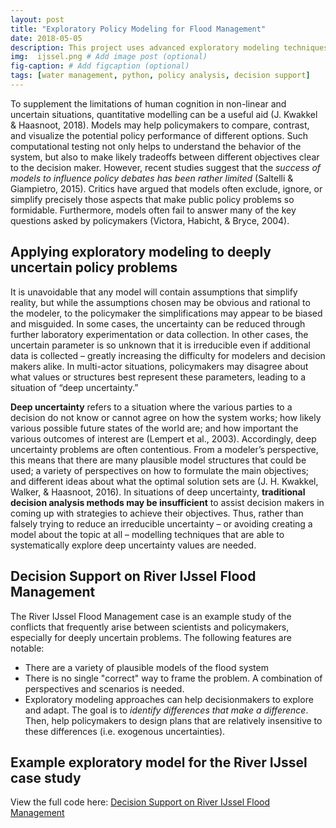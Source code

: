 ```yaml
---
layout: post
title: "Exploratory Policy Modeling for Flood Management"
date: 2018-05-05
description: This project uses advanced exploratory modeling techniques to provide policy support on a water management case study.
img:  ijssel.png # Add image post (optional)
fig-caption: # Add figcaption (optional)
tags: [water management, python, policy analysis, decision support]
---
```


To supplement the limitations of human cognition in non-linear and uncertain situations, quantitative modelling can be a useful aid (J. Kwakkel & Haasnoot, 2018). Models may help policymakers to compare, contrast, and visualize the potential policy performance of different options. Such computational testing not only helps to understand the behavior of the system, but also to make likely tradeoffs between different objectives clear to the decision maker. However, recent studies suggest that the *success of models to influence policy debates has been rather limited* (Saltelli & Giampietro, 2015). Critics have argued that models often exclude, ignore, or simplify precisely those aspects that make public policy problems so formidable. Furthermore, models often fail to answer many of the key questions asked by policymakers (Victora, Habicht, & Bryce, 2004).

## Applying exploratory modeling to deeply uncertain policy problems
It is unavoidable that any model will contain assumptions that simplify reality, but while the assumptions chosen may be obvious and rational to the modeler, to the policymaker the simplifications may appear to be biased and misguided. In some cases, the uncertainty can be reduced through further laboratory experimentation or data collection. In other cases, the uncertain parameter is so unknown that it is irreducible even if additional data is collected – greatly increasing the difficulty for modelers and decision makers alike. In multi-actor situations, policymakers may disagree about what values or structures best represent these parameters, leading to a situation of “deep uncertainty.”

**Deep uncertainty** refers to a situation where the various parties to a decision do not know or cannot agree on how the system works; how likely various possible future states of the world are; and how important the various outcomes of interest are (Lempert et al., 2003). Accordingly, deep uncertainty problems are often contentious. From a  modeler’s perspective, this means that there are many plausible model structures that could be used; a variety of perspectives on how to formulate the main objectives; and different ideas about what the optimal solution sets are (J. H. Kwakkel, Walker, & Haasnoot, 2016). In situations of deep uncertainty, **traditional decision analysis methods may be insufficient** to assist decision makers in coming up with strategies to achieve their objectives. Thus, rather than falsely trying to reduce an irreducible uncertainty – or avoiding creating a model about the topic at all – modelling techniques that are able to systematically explore deep uncertainty values are needed.

## Decision Support on River IJssel Flood Management
The River IJssel Flood Management case is an example study of the conflicts that frequently arise between scientists and policymakers, especially for deeply uncertain problems. The following features are notable:
* There are a variety of plausible models of the flood system
* There is no single "correct" way to frame the problem. A combination of perspectives and scenarios is needed.
* Exploratory modeling approaches can help decisionmakers to explore and adapt. The goal is to *identify differences that make a difference*. Then, help policymakers to design plans that are relatively insensitive to these differences (i.e. exogenous uncertainties).

## Example exploratory model for the River IJssel case study
View the full code here: [Decision Support on River IJssel Flood Management](https://github.com/shannongross/Model-Based-Decision-Making)

